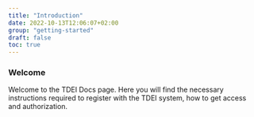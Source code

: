 ```yaml
---
title: "Introduction"
date: 2022-10-13T12:06:07+02:00
group: "getting-started"
draft: false
toc: true
---
```


### Welcome

Welcome to the TDEI Docs page. Here you will find the necessary instructions required to register with the TDEI system, how to get access and authorization.